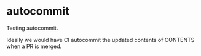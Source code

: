 # autocommit
Testing autocommit.

Ideally we would have CI autocommit the updated contents of CONTENTS when a PR is merged.
